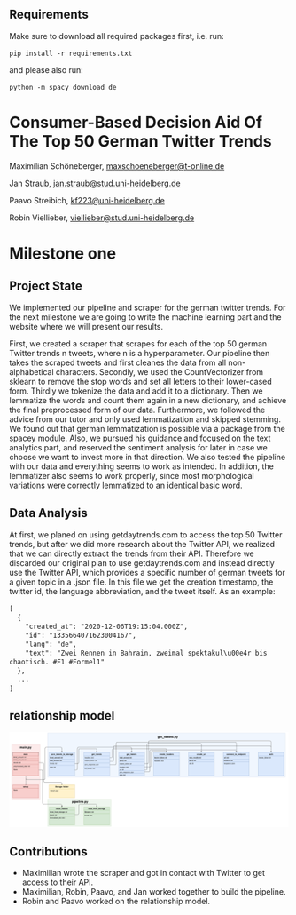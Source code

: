 ## Requirements
Make sure to download all required packages first, i.e. run:
```
pip install -r requirements.txt
```
and please also run:

```
python -m spacy download de
```

# Consumer-Based Decision Aid Of The Top 50 German Twitter Trends
Maximilian Schöneberger,
maxschoeneberger@t-online.de

Jan Straub,
jan.straub@stud.uni-heidelberg.de

Paavo Streibich,
kf223@uni-heidelberg.de

Robin Viellieber,
viellieber@stud.uni-heidelberg.de


# Milestone one

## Project State
We implemented our pipeline and scraper for the german twitter trends.
For the next milestone we are going to write the machine learning part and the website where we will present our results.

First, we created a scraper that scrapes for each of the top 50 german Twitter trends n tweets, where n is a hyperparameter.
Our pipeline then takes the scraped tweets and first cleanes the data from all non-alphabetical characters. Secondly, we used the CountVectorizer from sklearn to remove the stop words and set all letters to their lower-cased form. Thirdly we tokenize the data and add it to a dictionary. Then we lemmatize the words and count them again in a new dictionary, and achieve the final preprocessed form of our data.
Furthermore, we followed the advice from our tutor and only used lemmatization and skipped stemming. We found out that german lemmatization is possible via a package from the spacey module. Also, we pursued his guidance and focused on the text analytics part, and reserved the sentiment analysis for later in case we choose we want to invest more in that direction.
We also tested the pipeline with our data and everything seems to work as intended. In addition, the lemmatizer also seems to work properly, since most morphological variations were correctly lemmatized to an identical basic word.


## Data Analysis
At first, we planed on using getdaytrends.com to access the top 50 Twitter trends, but after we did more research about the Twitter API, we realized that we can directly extract the trends from their API. Therefore we discarded our original plan to use getdaytrends.com and instead directly use the Twitter API, which provides a specific number of german tweets for a given topic in a .json file.
In this file we get the creation timestamp, the twitter id, the language abbreviation, and the tweet itself.
As an example:
```
[
  {
    "created_at": "2020-12-06T19:15:04.000Z",
    "id": "1335664071623004167",
    "lang": "de",
    "text": "Zwei Rennen in Bahrain, zweimal spektakul\u00e4r bis chaotisch. #F1 #Formel1"
  },
  ...
]
```

## relationship model
![relationship model](https://github.com/JanMStraub/ITA-Twitter_Analytics/blob/main/relationship_model.png)


## Contributions
 * Maximilian wrote the scraper and got in contact with Twitter to get access to their API.
 * Maximilian, Robin, Paavo, and Jan worked together to build the pipeline.
 * Robin and Paavo worked on the relationship model.
